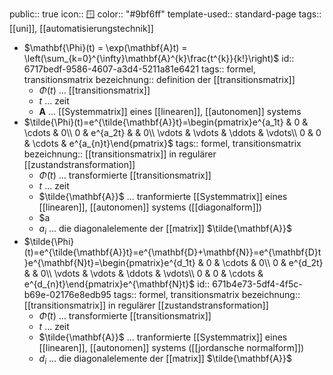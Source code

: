 public:: true
icon:: 🪟
color:: "#9bf6ff"
template-used:: standard-page
tags:: [[uni]], [[automatisierungstechnik]]

- $\mathbf{\Phi}(t) = \exp(\mathbf{A}t) = \left(\sum_{k=0}^{\infty}\mathbf{A}^{k}\frac{t^{k}}{k!}\right)$
  id:: 6717bedf-9586-4607-a3d4-5211a81e6421
  tags:: formel, transitionsmatrix
  bezeichnung:: definition der [[transitionsmatrix]]
	- $\Phi(t)$ ... [[transitionsmatrix]]
	- $t$ ... zeit
	- $\mathbf{A}$ ... [[Systemmatrix]] eines [[linearen]], [[autonomen]] systems
- $\tilde{\Phi}(t)=e^{\tilde{\mathbf{A}}t}=\begin{pmatrix}e^{a_1t} & 0 & \cdots & 0\\ 0 & e^{a_2t} &  & 0\\ \vdots & \vdots & \ddots & \vdots\\ 0 & 0 & \cdots & e^{a_{n}t}\end{pmatrix}$
  tags:: formel, transitionsmatrix
  bezeichnung:: [[transitionsmatrix]] in regulärer [[zustandstransformation]]
	- $\tilde{\Phi}(t)$ ... transformierte [[transitionsmatrix]]
	- $t$ ... zeit
	- $\tilde{\mathbf{A}}$ ... tranformierte [[Systemmatrix]] eines [[linearen]], [[autonomen]] systems ([[diagonalform]])
	- $a
	- $a_{i}$ ... die diagonalelemente der [[matrix]] $\tilde{\mathbf{A}}$
- $\tilde{\Phi}(t)=e^{\tilde{\mathbf{A}}t}=e^{\mathbf{D}+\mathbf{N}}=e^{\mathbf{D}t}e^{\mathbf{N}t}=\begin{pmatrix}e^{d_1t} & 0 & \cdots & 0\\ 0 & e^{d_2t} &  & 0\\ \vdots & \vdots & \ddots & \vdots\\ 0 & 0 & \cdots & e^{d_{n}t}\end{pmatrix}e^{\mathbf{N}t}$
  id:: 671b4e73-5df4-4f5c-b69e-02176e8edb95
  tags:: formel, transitionsmatrix
  bezeichnung:: [[transitionsmatrix]] in regulärer [[zustandstransformation]]
	- $\tilde{\Phi}(t)$ ... transformierte [[transitionsmatrix]]
	- $t$ ... zeit
	- $\tilde{\mathbf{A}}$ ... tranformierte [[Systemmatrix]] eines [[linearen]], [[autonomen]] systems ([[jordansche normalform]])
	- $d_{i}$ ... die diagonalelemente der [[matrix]] $\tilde{\mathbf{A}}$